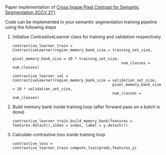 Paper implementation of [Cross Image Pixel Contrast for Semantic Segmentation (ICCV 21')](https://arxiv.org/pdf/2101.11939v4)

Code can be implemented in your semantic segmentation training pipeline using the following steps

1. Initialise ContrastiveLearner class for training and validation respectively

    ```
    contrastive_learner_train = ContrastiveLearner(region_memory_bank_size = training_set_size,
                                                     pixel_memory_bank_size = 10 * training_set_size,
                                                     num_classes = num_classes)
   
    contrastive_learner_val = ContrastiveLearner(region_memory_bank_size = validation_set_size,
                                                 pixel_memory_bank_size = 10 * validation_set_size,
                                                 num_classes = num_classes)
    ```

2. Build memory bank inside training loop (after forward pass on a batch is done)

    `contrastive_learner_train.build_memory_bank(features = features.detach(),index = index, label = y.detach())`

3. Calculate contrastive loss inside training loop

   `contrastive_loss = contrastive_learner_train.compute_loss(preds,features,y)`
   

